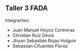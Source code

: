 ## Taller 3 FADA

Integrantes:

- Juan Manuel Hoyos Contreras
- Christian Ruiz Devia
- Jhoan Sebastián Rojas Holguin
- Sebastian Cifuentes Florez
